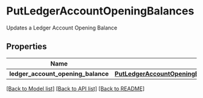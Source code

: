 # PutLedgerAccountOpeningBalances

Updates a Ledger Account Opening Balance
## Properties
Name | Type | Description | Notes
------------ | ------------- | ------------- | -------------
**ledger_account_opening_balance** | [**PutLedgerAccountOpeningBalancesLedgerAccountOpeningBalance**](PutLedgerAccountOpeningBalancesLedgerAccountOpeningBalance.md) |  | [optional] 

[[Back to Model list]](../README.md#documentation-for-models) [[Back to API list]](../README.md#documentation-for-api-endpoints) [[Back to README]](../README.md)



